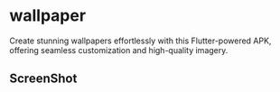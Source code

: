 # wallpaper
Create stunning wallpapers effortlessly with this Flutter-powered APK, offering seamless customization and high-quality imagery.


## ScreenShot


